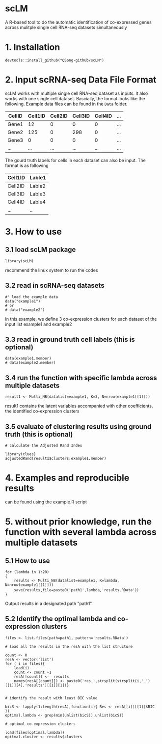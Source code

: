 # scLM
A R-based tool to do the automatic identification of co-expressed genes across mulitple single cell RNA-seq datasets simultaneously

# 1. Installation
```
devtools::install_github("QSong-github/scLM")
```

# 2. Input scRNA-seq Data File Format
scLM works with multiple single cell RNA-seq dataset as inputs. It also works with one single cell dataset. Bascially, the format looks like the following. Example data files can be found in the ```Data``` folder.

| CellID | Cell1ID | Cell2ID | Cell3ID | Cell4ID  | ... |
|----|--------|--------|--------|---------|-----|
| Gene1 | 12 | 0 | 0 | 0 | ... |
| Gene2 | 125 | 0 | 298 | 0  | ... |
| Gene3 | 0 | 0| 0 | 0  | ... |
|...    |...|...|...|...|...|

The gourd truth labels for cells in each dataset can also be input. The format is as following

| Cell1ID | Lable1 |
|----|--------|
| Cell2ID | Lable2 |
| Cell3ID | Lable3 |
| Cell4ID | Lable4 |
|...    |..


# 3. How to use

## 3.1 load scLM package
```
library(scLM)
```
recommend the linux system to run the codes

## 3.2 read in scRNA-seq datasets
```
#' load the example data
data("example1")
# or 
# data("example2")
```
In this example, we define 3 co-expression clusters for each dataset of the input list example1 and example2

## 3.3 read in ground truth cell labels (this is optional)
```
data(example1.member)
# data(example2.member)
```

## 3.4 run the function with specific lambda across multiple datasets
```
result1 <- Multi_NB(datalist=example1, K=3, N=nrow(example1[[1]]))
```
result1 contains the latent variables accompanied with other coefficients, the identified co-expression clusters

## 3.5 evaluate of clustering results using ground truth (this is optional)
```
# calculate the Adjusted Rand Index

library(clues)
adjustedRand(result1$clusters,example1.member)
```

# 4. Examples and reproducible results 
can be found using the example.R script

# 5. without prior knowledge, run the function with several lambda across multiple datasets 

## 5.1 How to use

```
for (lambda in 1:20)
{
    results <- Multi_NB(datalist=example1, K=lambda, N=nrow(example1[[1]]))
    save(results,file=paste0('path1',lambda,'results.RData')）
}
```
Output results in a designated path "path1"

## 5.2 Identify the optimal lambda and co-expression clusters

```
files <- list.files(path=path1, pattern='results.RData')

# load all the results in the resA with the list structure

count <- 0
resA <- vector('list')
for ( i in files){
    load(i)
    count <- count +1
    resA[[count]] <-  results
    names(resA[[count]]) <- paste0('res_',strsplit(strsplit(i,'_')[[1]][4],'results')[[1]][1])}


# identify the result with least BIC value

bicS <- lapply(1:length(resA),function(i){ Res <- resA[[i]][[1]]$BIC })
optimal.lambda <- grep(min(unlist(bicS)),unlist(bicS))

# optimal co-expression clusters

load(files[optimal.lambda])
opitmal.cluster <- results$clusters
```
